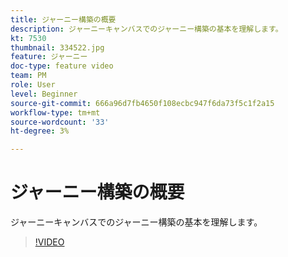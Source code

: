 ```yaml
---
title: ジャーニー構築の概要
description: ジャーニーキャンバスでのジャーニー構築の基本を理解します。
kt: 7530
thumbnail: 334522.jpg
feature: ジャーニー
doc-type: feature video
team: PM
role: User
level: Beginner
source-git-commit: 666a96d7fb4650f108ecbc947f6da73f5c1f2a15
workflow-type: tm+mt
source-wordcount: '33'
ht-degree: 3%

---
```


# ジャーニー構築の概要

ジャーニーキャンバスでのジャーニー構築の基本を理解します。

>[!VIDEO](https://video.tv.adobe.com/v/334522?quality=12)
